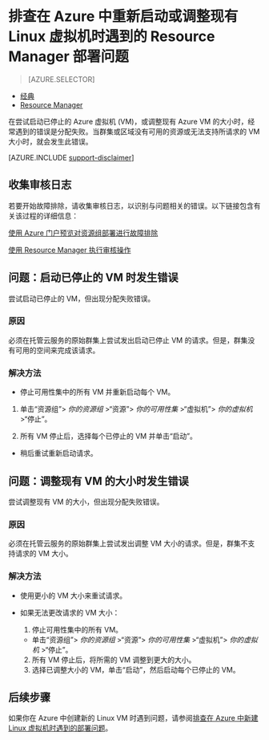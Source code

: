 <properties
   pageTitle="VM 重新启动或大小调整问题 | Azure"
   description="排查在 Azure 中重新启动或调整现有 Linux 虚拟机时遇到的 Resource Manager 部署问题"
   services="virtual-machines-linux, azure-resource-manager"
   documentationCenter=""
   authors="Deland-Han"
   manager="felixwu"
   editor=""
   tags="top-support-issue"/>

<tags
   ms.service="virtual-machines-linux"
   ms.topic="support-article"
   ms.tgt_pltfrm="vm-linux"
   ms.devlang="na"
   ms.workload="required"
   ms.date="09/09/2016"
   wacn.date="12/26/2016"
   ms.author="delhan"/>

# 排查在 Azure 中重新启动或调整现有 Linux 虚拟机时遇到的 Resource Manager 部署问题

> [AZURE.SELECTOR]
- [经典](/documentation/articles/virtual-machines-linux-classic-restart-resize-error-troubleshooting/)
- [Resource Manager](/documentation/articles/virtual-machines-linux-restart-resize-error-troubleshooting/)

在尝试启动已停止的 Azure 虚拟机 (VM)，或调整现有 Azure VM 的大小时，经常遇到的错误是分配失败。当群集或区域没有可用的资源或无法支持所请求的 VM 大小时，就会发生此错误。

[AZURE.INCLUDE [support-disclaimer](../../includes/support-disclaimer.md)]

## 收集审核日志

若要开始故障排除，请收集审核日志，以识别与问题相关的错误。以下链接包含有关该过程的详细信息：

[使用 Azure 门户预览对资源组部署进行故障排除](/documentation/articles/resource-manager-troubleshoot-deployments-portal/)

[使用 Resource Manager 执行审核操作](/documentation/articles/resource-group-audit/)

## 问题：启动已停止的 VM 时发生错误

尝试启动已停止的 VM，但出现分配失败错误。

### 原因

必须在托管云服务的原始群集上尝试发出启动已停止 VM 的请求。但是，群集没有可用的空间来完成该请求。

### 解决方法

*	停止可用性集中的所有 VM 并重新启动每个 VM。

  1. 单击“资源组”> _你的资源组_ >“资源”> _你的可用性集_ >“虚拟机”> _你的虚拟机_ >“停止”。

  2. 所有 VM 停止后，选择每个已停止的 VM 并单击“启动”。

*	稍后重试重新启动请求。

## 问题：调整现有 VM 的大小时发生错误

尝试调整现有 VM 的大小，但出现分配失败错误。

### 原因

必须在托管云服务的原始群集上尝试发出调整 VM 大小的请求。但是，群集不支持请求的 VM 大小。

### 解决方法

* 使用更小的 VM 大小来重试请求。

* 如果无法更改请求的 VM 大小：

  1. 停止可用性集中的所有 VM。

    * 单击“资源组”> _你的资源组_ >“资源”> _你的可用性集_ >“虚拟机”> _你的虚拟机_ >“停止”。

  2. 所有 VM 停止后，将所需的 VM 调整到更大的大小。
  3. 选择已调整大小的 VM，单击“启动”，然后启动每个已停止的 VM。

## 后续步骤

如果你在 Azure 中创建新的 Linux VM 时遇到问题，请参阅[排查在 Azure 中新建 Linux 虚拟机时遇到的部署问题](/documentation/articles/virtual-machines-linux-troubleshoot-deployment-new-vm/)。

<!---HONumber=Mooncake_Quality_Review_1215_2016-->